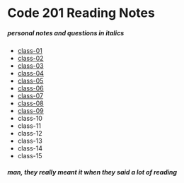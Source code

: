 # Code 201 Reading Notes

##### *personal notes and questions in italics*

- [class-01](code-201/class-01.md)
- [class-02](code-201/class-02.md)
- [class-03](code-201/class-03.md)
- [class-04](code-201/class-04.md)
- [class-05](code-201/class-05.md)
- [class-06](code-201/class-06.md)
- [class-07](code-201/class-07.md)
- [class-08](code-201/class-08.md)
- [class-09](code-201/class-09.md)
- class-10
- class-11
- class-12
- class-13
- class-14
- class-15

###### __man, they really meant it when they said a lot of reading__
